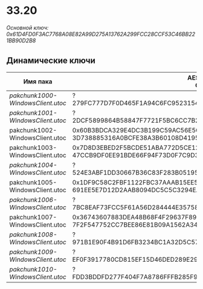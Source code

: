 # 33.20

###### Основной ключ: 0x61D4FD0F3AC7768A08E82A99D275A13762A299FCC28CCF53C46BB221BB90D2B8

## Динамические ключи

| Имя пака                          | AES Ключ</br>GUID                                                                                       | HiRes Текстуры |
|-----------------------------------|---------------------------------------------------------------------------------------------------------|----------------|
| *pakchunk1000-WindowsClient.utoc* | ?</br>279FC777D7F0D465F1A94C6FC9523154 | ❌             |
| *pakchunk1001-WindowsClient.utoc* | ?</br>2DCF5899864B58847F7721F5BC6CC7B2 | ✔️             |
| pakchunk1002-WindowsClient.utoc   | 0x60B3BDCA329E4DC3B199C59AC56E500ABBBFA25DA6B1547EFC0F6701B904F8E1</br>3D738885316A0BCFE38A3B60108D4195 | ✔️             |
| pakchunk1003-WindowsClient.utoc   | 0x7D8D3EBED2F5BCDE51ABA772D5CE12C14E29FC8B7FE01B0F66A05738AB19C08B</br>47CCB9DF0EE91BDE66F94F73D0F7C9D3 | ✔️             |
| *pakchunk1004-WindowsClient.utoc* | ?</br>524E3ABF1DD30667B36C83F283B05195 | ✔️             |
| pakchunk1005-WindowsClient.utoc   | 0x1DF9C58C2FBF1122FBC37AAAB15EE55DEFBF486400449227009DB11D766F1C90</br>691EE5E7D12D2AAB8094DC5C5C3294EA | ✔️             |
| *pakchunk1006-WindowsClient.utoc* | ?</br>7BC8EAF73FCC5F61A56D284444E35758 | ❌             |
| pakchunk1007-WindowsClient.utoc   | 0x36743607883DEA48B68F4F29637F89FBAF28DABB0C84D9CE5A6F479BEEAAF88C</br>7F2F547752CC7BEE86E81B09A1562A34 | ✔️             |
| *pakchunk1008-WindowsClient.utoc* | ?</br>971B1E90F4B91D6FB3234BC1A32D5C57 | ❌             |
| *pakchunk1009-WindowsClient.utoc* | ?</br>EF0F3917780CD815EF15D46DED289E29 | ❌             |
| *pakchunk1010-WindowsClient.utoc* | ?</br>FDD3BDDFD277F404F7A8786FFFB285F9 | ✔️             |
